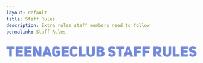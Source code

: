 ```yaml
---
layout: default
title: Staff Rules
description: Extra rules staff members need to follow
permalink: Staff-Rules
---
```


![TCStaff-Rules](images/TCSR.png)